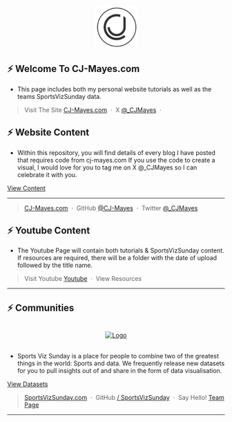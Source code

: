 <!-- PROJECT LOGO -->
<br />

  <div align="center">
    <a href="https://github.com/CJ-Mayes/Website-Tutorials/blob/main/Tools/CJ-Design-Dark.png">
      <img src="https://github.com/CJ-Mayes/Website-Tutorials/blob/main/Tools/CJ-Design-Dark.png" alt="Logo" width="100" height="100">
</a>
</div>

## ⚡ Welcome To CJ-Mayes.com

* This page includes both my personal website tutorials as well as the teams SportsVizSunday data.

> Visit The Site    [CJ-Mayes.com](https://cj-mayes.com) &nbsp;&middot;&nbsp;     X [@_CJMayes](https://twitter.com/_CJMayes) &nbsp;&middot;&nbsp;
> 

## ⚡ Website Content

* Within this repository, you will find details of every blog I have posted that requires code from cj-mayes.com
If you use the code to create a visual, I would love for you to tag me on X @_CJMayes so I can celebrate it with you.

<a href="https://github.com/CJ-Mayes/Website-Tutorials">View Content</a>

---

> [CJ-Mayes.com](https://www.CJ-Mayes.com) &nbsp;&middot;&nbsp;
> GitHub [@CJ-Mayes](https://github.com/CJ-Mayes) &nbsp;&middot;&nbsp;
> Twitter [@_CJMayes](https://twitter.com/_CJMayes)

## ⚡ Youtube Content

* The Youtube Page will contain both tutorials & SportsVizSunday content. If resources are required, there will be a folder with the date of upload followed by the title name.

> Visit Youtube    [Youtube](https://www.youtube.com/@_CJMayes) &nbsp;&middot;&nbsp;
> View Resources 

---

## ⚡ Communities

  <br />
  <div align="center">
    <a href="https://static.wixstatic.com/media/2c78af_66758cbe3b4941be9dcf96210b19c35f~mv2.png/v1/crop/x_187,y_399,w_703,h_171/fill/w_255,h_62,al_c,q_85,usm_0.66_1.00_0.01,enc_auto/SportsVizSunday-1%20(1).png">
      <img src="https://static.wixstatic.com/media/2c78af_66758cbe3b4941be9dcf96210b19c35f~mv2.png/v1/crop/x_187,y_399,w_703,h_171/fill/w_255,h_62,al_c,q_85,usm_0.66_1.00_0.01,enc_auto/SportsVizSunday-1%20(1).png" alt="Logo" width="300" height="75">
</a>
</div>
<br />

* Sports Viz Sunday is a place for people to combine two of the greatest things in the world: Sports and data.
We frequently release new datasets for you to pull insights out of and share in the form of data visualisation.

<a href="https://github.com/CJ-Mayes/SportsVizSunday">View Datasets</a>
> [SportsVizSunday.com](https://www.sportsvizsunday.com/) &nbsp;&middot;&nbsp;
> GitHub [ / SportsVizSunday](https://github.com/CJ-Mayes/SportsVizSunday) &nbsp;&middot;&nbsp;
> Say Hello! [Team Page](https://www.sportsvizsunday.com/team)

---


